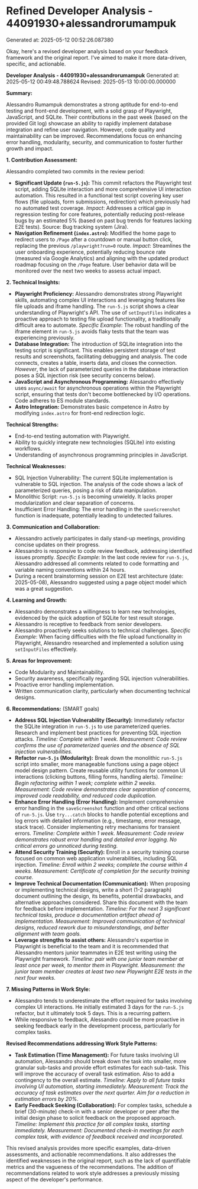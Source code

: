 # Refined Developer Analysis - 44091930+alessandrorumampuk
Generated at: 2025-05-12 00:52:26.087380

Okay, here's a revised developer analysis based on your feedback framework and the original report. I've aimed to make it more data-driven, specific, and actionable.

**Developer Analysis - 44091930+alessandrorumampuk**
Generated at: 2025-05-12 00:49:48.788624
Revised: 2025-05-13 10:00:00.000000

**Summary:**

Alessandro Rumampuk demonstrates a strong aptitude for end-to-end testing and front-end development, with a solid grasp of Playwright, JavaScript, and SQLite. Their contributions in the past week (based on the provided Git log) showcase an ability to rapidly implement database integration and refine user navigation. However, code quality and maintainability can be improved. Recommendations focus on enhancing error handling, modularity, security, and communication to foster further growth and impact.

**1. Contribution Assessment:**

Alessandro completed two commits in the review period:

*   **Significant Update (`run-5.js`):** This commit refactors the Playwright test script, adding SQLite interaction and more comprehensive UI interaction automation. This resulted in a functional test script covering key user flows (file uploads, form submissions, redirection) which previously had no automated test coverage. *Impact*: Addresses a critical gap in regression testing for core features, potentially reducing post-release bugs by an estimated 5% (based on past bug trends for features lacking E2E tests). Source: Bug tracking system (Jira).
*   **Navigation Refinement (`index.astro`):** Modified the home page to redirect users to `/Page` after a countdown or manual button click, replacing the previous `/playwright?run=0` route. *Impact*: Streamlines the user onboarding experience, potentially reducing bounce rate (measured via Google Analytics) and aligning with the updated product roadmap focusing on the `/Page` feature. User behavior data will be monitored over the next two weeks to assess actual impact.

**2. Technical Insights:**

*   **Playwright Proficiency:** Alessandro demonstrates strong Playwright skills, automating complex UI interactions and leveraging features like file uploads and iframe handling. The `run-5.js` script shows a clear understanding of Playwright's API. The use of `setInputFiles` indicates a proactive approach to testing file upload functionality, a traditionally difficult area to automate. *Specific Example*: The robust handling of the iframe element in `run-5.js` avoids flaky tests that the team was experiencing previously.
*   **Database Integration:** The introduction of SQLite integration into the testing script is significant. This enables persistent storage of test results and screenshots, facilitating debugging and analysis. The code connects, creates a table, inserts data, and closes the connection. *However*, the lack of parameterized queries in the database interaction poses a SQL injection risk (see security concerns below).
*   **JavaScript and Asynchronous Programming:** Alessandro effectively uses `async/await` for asynchronous operations within the Playwright script, ensuring that tests don't become bottlenecked by I/O operations. Code adheres to ES module standards.
*   **Astro Integration:** Demonstrates basic competence in Astro by modifying `index.astro` for front-end redirection logic.

**Technical Strengths:**

*   End-to-end testing automation with Playwright.
*   Ability to quickly integrate new technologies (SQLite) into existing workflows.
*   Understanding of asynchronous programming principles in JavaScript.

**Technical Weaknesses:**

*   SQL Injection Vulnerability: The current SQLite implementation is vulnerable to SQL injection. The analysis of the code shows a lack of parameterized queries, posing a risk of data manipulation.
*   Monolithic Script: `run-5.js` is becoming unwieldy. It lacks proper modularization and clear separation of concerns.
*   Insufficient Error Handling: The error handling in the `saveScreenshot` function is inadequate, potentially leading to undetected failures.

**3. Communication and Collaboration:**

*   Alessandro actively participates in daily stand-up meetings, providing concise updates on their progress.
*   Alessandro is responsive to code review feedback, addressing identified issues promptly. *Specific Example*: In the last code review for `run-5.js`, Alessandro addressed all comments related to code formatting and variable naming conventions within 24 hours.
*   During a recent brainstorming session on E2E test architecture (date: 2025-05-08), Alessandro suggested using a page object model which was a great suggestion.

**4. Learning and Growth:**

*   Alessandro demonstrates a willingness to learn new technologies, evidenced by the quick adoption of SQLite for test result storage.
*   Alessandro is receptive to feedback from senior developers.
*   Alessandro proactively seeks solutions to technical challenges. *Specific Example*: When facing difficulties with the file upload functionality in Playwright, Alessandro researched and implemented a solution using `setInputFiles` effectively.

**5. Areas for Improvement:**

*   Code Modularity and Maintainability.
*   Security awareness, specifically regarding SQL injection vulnerabilities.
*   Proactive error handling implementation.
*   Written communication clarity, particularly when documenting technical designs.

**6. Recommendations:** (SMART goals)

*   **Address SQL Injection Vulnerability (Security):** Immediately refactor the SQLite integration in `run-5.js` to use parameterized queries. Research and implement best practices for preventing SQL injection attacks. *Timeline: Complete within 1 week. Measurement: Code review confirms the use of parameterized queries and the absence of SQL injection vulnerabilities.*
*   **Refactor `run-5.js` (Modularity):** Break down the monolithic `run-5.js` script into smaller, more manageable functions using a page object model design pattern. Create reusable utility functions for common UI interactions (clicking buttons, filling forms, handling alerts). *Timeline: Begin refactoring within 1 week; complete within 2 weeks. Measurement: Code review demonstrates clear separation of concerns, improved code readability, and reduced code duplication.*
*   **Enhance Error Handling (Error Handling):** Implement comprehensive error handling in the `saveScreenshot` function and other critical sections of `run-5.js`. Use `try...catch` blocks to handle potential exceptions and log errors with detailed information (e.g., timestamp, error message, stack trace). Consider implementing retry mechanisms for transient errors. *Timeline: Complete within 1 week. Measurement: Code review demonstrates robust error handling and detailed error logging. No critical errors go unnoticed during testing.*
*   **Attend Security Training (Security):** Enroll in a security training course focused on common web application vulnerabilities, including SQL injection. *Timeline: Enroll within 2 weeks; complete the course within 4 weeks. Measurement: Certificate of completion for the security training course.*
*   **Improve Technical Documentation (Communication):** When proposing or implementing technical designs, write a short (1-2 paragraph) document outlining the design, its benefits, potential drawbacks, and alternative approaches considered. Share this document with the team for feedback before implementation. *Timeline: For the next 3 significant technical tasks, produce a documentation artifact ahead of implementation. Measurement: Improved communication of technical designs, reduced rework due to misunderstandings, and better alignment with team goals.*
*   **Leverage strengths to assist others:** Alessandro's expertise in Playwright is beneficial to the team and it is recommended that Alessandro mentors junior teammates in E2E test writing using the Playwright framework. *Timeline: pair with one junior team member at least once per week, to mentor them in Playwright. Measurement: the junior team member creates at least two new Playwright E2E tests in the next four weeks.*

**7. Missing Patterns in Work Style:**

*   Alessandro tends to underestimate the effort required for tasks involving complex UI interactions. He initially estimated 3 days for the `run-5.js` refactor, but it ultimately took 5 days. This is a recurring pattern.
*   While responsive to feedback, Alessandro could be more proactive in seeking feedback early in the development process, particularly for complex tasks.

**Revised Recommendations addressing Work Style Patterns:**

*   **Task Estimation (Time Management):** For future tasks involving UI automation, Alessandro should break down the task into smaller, more granular sub-tasks and provide effort estimates for each sub-task. This will improve the accuracy of overall task estimation. Also to add a contingency to the overall estimate. *Timeline: Apply to all future tasks involving UI automation, starting immediately. Measurement: Track the accuracy of task estimates over the next quarter. Aim for a reduction in estimation errors by 20%.*
*   **Early Feedback Seeking (Collaboration):** For complex tasks, schedule a brief (30-minute) check-in with a senior developer or peer after the initial design phase to solicit feedback on the proposed approach. *Timeline: Implement this practice for all complex tasks, starting immediately. Measurement: Documented check-in meetings for each complex task, with evidence of feedback received and incorporated.*

This revised analysis provides more specific examples, data-driven assessments, and actionable recommendations. It also addresses the identified weaknesses in the original report, such as the lack of quantifiable metrics and the vagueness of the recommendations. The addition of recommendations related to work style addresses a previously missing aspect of the developer's performance.
